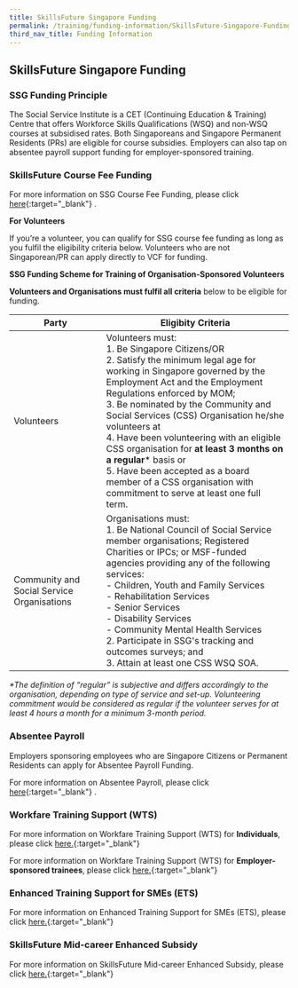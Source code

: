 ```yaml
---
title: SkillsFuture Singapore Funding
permalink: /training/funding-information/SkillsFuture-Singapore-Funding/
third_nav_title: Funding Information
---
```



## SkillsFuture Singapore Funding

### SSG Funding Principle

The Social Service Institute is a CET (Continuing Education & Training) Centre that offers Workforce Skills Qualifications (WSQ) and non-WSQ courses at subsidised rates. Both Singaporeans and Singapore Permanent Residents (PRs) are eligible for course subsidies. Employers can also tap on absentee payroll support funding for employer-sponsored training.

### SkillsFuture Course Fee Funding

For more information on SSG Course Fee Funding, please click  [here](http://www.wda.gov.sg/content/wdawebsite/L101-ForIndividuals/L702-WorkerBasedFund.html){:target="_blank"}   .  
  
**For Volunteers**  
  
If you’re a volunteer, you can qualify for SSG course fee funding as long as you fulfil the eligibility criteria below. Volunteers who are not Singaporean/PR can apply directly to VCF for funding.  
  
**SSG Funding Scheme for Training of Organisation-Sponsored Volunteers**  
  
**Volunteers and Organisations must fulfil all criteria**  below to be eligible for funding.  
  
|Party| Eligibity Criteria |
|--|--|
| Volunteers | Volunteers must: <br>1.  Be Singapore Citizens/OR <br> 2.  Satisfy the minimum legal age for working in Singapore governed by the Employment Act and the Employment Regulations enforced by MOM; <br> 3.  Be nominated by the Community and Social Services (CSS) Organisation he/she volunteers at <br> 4.  Have been volunteering with an eligible CSS organisation for  **at least 3 months on a regular***  basis or <br> 5.  Have been accepted as a board member of a CSS organisation with commitment to serve at least one full term.|
|Community and Social Service Organisations|Organisations must: <br>1.  Be National Council of Social Service member organisations; Registered Charities or IPCs; or MSF-funded agencies providing any of the following services: <br>  -   Children, Youth and Family Services <br>  -   Rehabilitation Services <br>  -   Senior Services <br>   -   Disability Services <br>   -   Community Mental Health Services <br> 2.  Participate in SSG's tracking and outcomes surveys; and <br> 3.  Attain at least one CSS WSQ SOA.|
  
 _*The definition of “regular” is subjective and differs accordingly to the organisation, depending on type of service and set-up. Volunteering commitment would be considered as regular if the volunteer serves for at least 4 hours a month for a minimum 3-month period._   

### Absentee Payroll

Employers sponsoring employees who are Singapore Citizens or Permanent Residents can apply for Absentee Payroll Funding.  
  
For more information on Absentee Payroll, please click [here](https://www.skillsconnect.gov.sg/sop/portal/e-Services/For%20Employers/AbsenteePayroll.jsp){:target="_blank"}   .



### Workfare Training Support (WTS)

For more information on Workfare Training Support (WTS) for  **Individuals**, please click  [here.](http://www.wsg.gov.sg/programmes-and-initiatives/workfare-training-support-individuals.html){:target="_blank"}     
  
For more information on Workfare Training Support (WTS) for  **Employer-sponsored trainees**, please click  [here.](http://www.wsg.gov.sg/programmes-and-initiatives/workfare-training-support-employers.html?_ga=2.80360663.1377189313.1515744751-1016142310.1503562690){:target="_blank"}   

###   Enhanced Training Support for SMEs (ETS)

For more information on Enhanced Training Support for SMEs (ETS), please click  [here.](http://www.ssg.gov.sg/programmes-and-initiatives/funding/enhanced-training-support-for-smes1.html){:target="_blank"}   

###   SkillsFuture Mid-career Enhanced Subsidy

For more information on SkillsFuture Mid-career Enhanced Subsidy, please click  [here.](http://www.skillsfuture.sg/enhancedsubsidy){:target="_blank"}   


